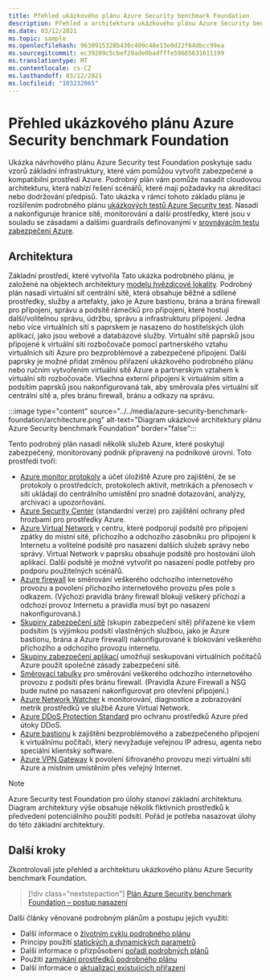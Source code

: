 ```yaml
---
title: Přehled ukázkového plánu Azure Security benchmark Foundation
description: Přehled a architektura ukázkového plánu Azure Security benchmark Foundation
ms.date: 03/12/2021
ms.topic: sample
ms.openlocfilehash: 9630915328b430c409c48e13e0d22f64dbcc99ea
ms.sourcegitcommit: ec39209c5cbef28ade0badfffe59665631611199
ms.translationtype: MT
ms.contentlocale: cs-CZ
ms.lasthandoff: 03/12/2021
ms.locfileid: "103232065"
---
```

# <a name="overview-of-the-azure-security-benchmark-foundation-blueprint-sample"></a>Přehled ukázkového plánu Azure Security benchmark Foundation

Ukázka návrhového plánu Azure Security test Foundation poskytuje sadu vzorů základní infrastruktury, které vám pomůžou vytvořit zabezpečené a kompatibilní prostředí Azure. Podrobný plán vám pomůže nasadit cloudovou architekturu, která nabízí řešení scénářů, které mají požadavky na akreditaci nebo dodržování předpisů. Tato ukázka v rámci tohoto základu plánu je rozšířením podrobného plánu [ukázkových testů Azure Security test](../azure-security-benchmark.md). Nasadí a nakonfiguruje hranice sítě, monitorování a další prostředky, které jsou v souladu se zásadami a dalšími guardrails definovanými v [srovnávacím testu zabezpečení Azure](../../../../security/benchmarks/index.yml).

## <a name="architecture"></a>Architektura

Základní prostředí, které vytvořila Tato ukázka podrobného plánu, je založené na objektech architektury [modelu hvězdicové lokality](/azure/architecture/reference-architectures/hybrid-networking/hub-spoke).
Podrobný plán nasadí virtuální síť centrální sítě, která obsahuje běžné a sdílené prostředky, služby a artefakty, jako je Azure bastionu, brána a brána firewall pro připojení, správu a podsítě rámečků pro připojení, které hostují další/volitelnou správu, údržbu, správu a infrastrukturu připojení. Jedna nebo více virtuálních sítí s paprskem je nasazeno do hostitelských úloh aplikací, jako jsou webové a databázové služby. Virtuální sítě paprsků jsou připojené k virtuální síti rozbočovače pomocí partnerského vztahu virtuálních sítí Azure pro bezproblémové a zabezpečené připojení. Další paprsky je možné přidat změnou přiřazení ukázkového podrobného plánu nebo ručním vytvořením virtuální sítě Azure a partnerským vztahem k virtuální síti rozbočovače. Všechna externí připojení k virtuálním sítím a podsítím paprsků jsou nakonfigurovaná tak, aby směrovala přes virtuální síť centrální sítě a, přes bránu firewall, bránu a odkazy na správu.

:::image type="content" source="../../media/azure-security-benchmark-foundation/architecture.png" alt-text="Diagram ukázkové architektury plánu Azure Security benchmark Foundation" border="false":::

Tento podrobný plán nasadí několik služeb Azure, které poskytují zabezpečený, monitorovaný podnik připravený na podnikové úrovni. Toto prostředí tvoří:

- [Azure monitor protokoly](../../../../azure-monitor/logs/data-platform-logs.md) a účet úložiště Azure pro zajištění, že se protokoly o prostředcích, protokolech aktivit, metrikách a přenosech v síti ukládají do centrálního umístění pro snadné dotazování, analýzy, archivaci a upozorňování.
- [Azure Security Center](../../../../security-center/security-center-introduction.md) (standardní verze) pro zajištění ochrany před hrozbami pro prostředky Azure.
- [Azure Virtual Network](../../../../virtual-network/virtual-networks-overview.md) v centru, které podporují podsítě pro připojení zpátky do místní sítě, příchozího a odchozího zásobníku pro připojení k Internetu a volitelné podsítě pro nasazení dalších služeb správy nebo správy. Virtual Network v paprsku obsahuje podsítě pro hostování úloh aplikací. Další podsítě je možné vytvořit po nasazení podle potřeby pro podporu použitelných scénářů.
- [Azure firewall](../../../../firewall/overview.md) ke směrování veškerého odchozího internetového provozu a povolení příchozího internetového provozu přes pole s odkazem. (Výchozí pravidla brány firewall blokují veškerý příchozí a odchozí provoz Internetu a pravidla musí být po nasazení nakonfigurovaná.)
- [Skupiny zabezpečení sítě](../../../../virtual-network/network-security-group-how-it-works.md) (skupin zabezpečení sítě) přiřazené ke všem podsítím (s výjimkou podsítí vlastněných službou, jako je Azure bastionu, brána a Azure firewall) nakonfigurované k blokování veškerého příchozího a odchozího provozu internetu.
- [Skupiny zabezpečení aplikací](../../../../virtual-network/application-security-groups.md) umožňují seskupování virtuálních počítačů Azure použít společné zásady zabezpečení sítě.
- [Směrovací tabulky](../../../../virtual-network/manage-route-table.md) pro směrování veškerého odchozího internetového provozu z podsítí přes bránu firewall. (Pravidla Azure Firewall a NSG bude nutné po nasazení nakonfigurovat pro otevření připojení.)
- [Azure Network Watcher](../../../../network-watcher/network-watcher-monitoring-overview.md) k monitorování, diagnostice a zobrazování metrik prostředků ve službě Azure Virtual Network.
- [Azure DDoS Protection Standard](../../../../ddos-protection/ddos-protection-overview.md) pro ochranu prostředků Azure před útoky DDoS.
- [Azure bastionu](../../../../bastion/bastion-overview.md) k zajištění bezproblémového a zabezpečeného připojení k virtuálnímu počítači, který nevyžaduje veřejnou IP adresu, agenta nebo speciální klientský software.
- [Azure VPN Gateway](../../../../vpn-gateway/vpn-gateway-about-vpngateways.md) k povolení šifrovaného provozu mezi virtuální sítí Azure a místním umístěním přes veřejný Internet.

> [!NOTE] 
> Azure Security test Foundation pro úlohy stanoví základní architekturu. Diagram architektury výše obsahuje několik fiktivních prostředků k předvedení potenciálního použití podsítí. Pořád je potřeba nasazovat úlohy do této základní architektury.

## <a name="next-steps"></a>Další kroky

Zkontrolovali jste přehled a architekturu ukázkového plánu Azure Security benchmark Foundation.

> [!div class="nextstepaction"]
> [Plán Azure Security benchmark Foundation – postup nasazení](./deploy.md)

Další články věnované podrobným plánům a postupu jejich využití:

- Další informace o [životním cyklu podrobného plánu](../../concepts/lifecycle.md)
- Principy použití [statických a dynamických parametrů](../../concepts/parameters.md)
- Další informace o přizpůsobení [pořadí podrobných plánů](../../concepts/sequencing-order.md)
- Použití [zamykání prostředků podrobného plánu](../../concepts/resource-locking.md)
- Další informace o [aktualizaci existujících přiřazení](../../how-to/update-existing-assignments.md)